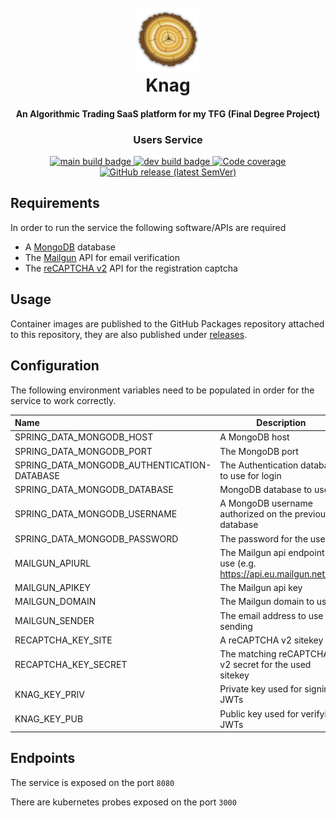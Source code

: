 <h1 align="center">
  <br>
  <a href="https://github.com/zugazagoitia/knag">
    <img src="https://raw.githubusercontent.com/zugazagoitia/knag/main/icons/logo@0.25x.png" alt="Knag logo" width="100">
  </a>
  <br>
  Knag
  <br>
</h1>

<h4 align="center">An Algorithmic Trading SaaS platform for my TFG (Final Degree Project)</h4>

<h3 align="center">
  Users Service
</h3>

<p align="center">
  <a href="https://github.com/zugazagoitia/knag-users/actions/workflows/actions.yml?query=branch%3Amain">
    <img src="https://img.shields.io/github/workflow/status/zugazagoitia/knag-users/build/main?label=build%20%28main%29&logo=githubactions&logoColor=%23FFFFFF" alt="main build badge">
  </a>
  <a href="https://github.com/zugazagoitia/knag-users/actions/workflows/actions.yml?query=branch%3Adev">
    <img src="https://img.shields.io/github/workflow/status/zugazagoitia/knag-users/build/dev?label=build%20%28dev%29&logo=githubactions&logoColor=%23FFFFFF" alt="dev build badge">
  </a>
  <a href="https://codecov.io/gh/zugazagoitia/knag-users">
    <img src="https://codecov.io/gh/zugazagoitia/knag-users/branch/main/graph/badge.svg?token=FbNcbbdweR" alt="Code coverage"/>
  </a>
  <a href="https://github.com/zugazagoitia/knag-users/releases">
    <img alt="GitHub release (latest SemVer)" src="https://img.shields.io/github/v/release/zugazagoitia/knag-users?sort=semver">
  </a>
</p>

## Requirements

In order to run the service the following software/APIs are required

- A [MongoDB](https://www.mongodb.com/try/download) database
- The [Mailgun](https://www.mailgun.com/) API for email verification
- The [reCAPTCHA v2](https://developers.google.com/recaptcha/intro) API for the registration captcha


## Usage

Container images are published to the GitHub Packages repository attached to this repository, they are also published under [releases](https://github.com/zugazagoitia/knag-users/releases).

## Configuration

The following environment variables need to be populated in order for the service to work correctly.

| Name                                        | Description                                                          |    Constraints |
|:--------------------------------------------|----------------------------------------------------------------------|---------------:|
| SPRING_DATA_MONGODB_HOST                    | A MongoDB host                                                       |              - |
| SPRING_DATA_MONGODB_PORT                    | The MongoDB port                                                     |              - |
| SPRING_DATA_MONGODB_AUTHENTICATION-DATABASE | The Authentication database to use for login                         |              - |                                    
| SPRING_DATA_MONGODB_DATABASE                | MongoDB database to use                                              |              - |
| SPRING_DATA_MONGODB_USERNAME                | A MongoDB username authorized on the previous database               |              - |                     
| SPRING_DATA_MONGODB_PASSWORD                | The password for the user                                            |              - |   
| MAILGUN_APIURL                              | The Mailgun api endpoint to use (e.g. https://api.eu.mailgun.net/v3) |              - |
| MAILGUN_APIKEY                              | The Mailgun api key                                                  |              - |
| MAILGUN_DOMAIN                              | The Mailgun domain to use                                            |              - |
| MAILGUN_SENDER                              | The email address to use for sending                                 |              - |
| RECAPTCHA_KEY_SITE                          | A reCAPTCHA v2 sitekey                                               |              - |
| RECAPTCHA_KEY_SECRET                        | The matching reCAPTCHA v2 secret for the used sitekey                |              - |
| KNAG_KEY_PRIV                               | Private key used for signing JWTs                                    | PKCS #8 Syntax |
| KNAG_KEY_PUB                                | Public key used for verifying JWTs                                   |   X.509 Syntax |

 ## Endpoints

The service is exposed on the port `8080`

There are kubernetes probes exposed on the port `3000`

